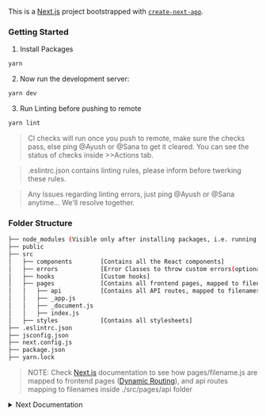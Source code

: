 This is a [Next.js](https://nextjs.org/) project bootstrapped with [`create-next-app`](https://github.com/vercel/next.js/tree/canary/packages/create-next-app).

### Getting Started
1. Install Packages
```bash
yarn
```
2. Now run the development server:
```bash
yarn dev
```
3. Run Linting before pushing to remote
```bash
yarn lint
```
>CI checks will run once you push to remote, make sure the checks pass, else ping @Ayush or @Sana to get it cleared. You can see the status of checks inside >>Actions tab.

>.eslintrc.json contains linting rules, please inform before twerking these rules.

>Any Issues regarding linting errors, just ping @Ayush or @Sana anytime... We'll resolve together.

### Folder Structure
```bash
├── node_modules (Visible only after installing packages, i.e. running `npm i`)
├── public
├── src
│   ├── components        [Contains all the React components]
│   ├── errors            [Error Classes to throw custom errors(optional)]
│   ├── hooks             [Custom hooks]
│   ├── pages             [Contains all frontend pages, mapped to filenames]
│   │   ├── api           [Contains all API routes, mapped to filenames]
│   │   ├── _app.js
│   │   ├── _document.js
│   │   ├── index.js
│   ├── styles            [Contains all stylesheets]
├── .eslintrc.json
├── jsconfig.json
├── next.config.js
├── package.json
├── yarn.lock

```
>NOTE: Check [Next.js](https://nextjs.org/docs) documentation to see how pages/filename.js are mapped to frontend pages ([Dynamic Routing](https://nextjs.org/docs/basic-features/pages)), and api routes mapping to filenames inside ./src/pages/api folder

<details closed>
<summary>Next Documentation </summary>
<br>
Open [http://localhost:3000](http://localhost:3000) with your browser to see the result.

You can start editing the page by modifying `pages/index.js`. The page auto-updates as you edit the file.

[API routes](https://nextjs.org/docs/api-routes/introduction) can be accessed on [http://localhost:3000/api/hello](http://localhost:3000/api/hello). This endpoint can be edited in `pages/api/hello.js`.

The `pages/api` directory is mapped to `/api/*`. Files in this directory are treated as [API routes](https://nextjs.org/docs/api-routes/introduction) instead of React pages.

This project uses [`next/font`](https://nextjs.org/docs/basic-features/font-optimization) to automatically optimize and load Inter, a custom Google Font.

## Learn More

To learn more about Next.js, take a look at the following resources:

- [Next.js Documentation](https://nextjs.org/docs) - learn about Next.js features and API.
- [Learn Next.js](https://nextjs.org/learn) - an interactive Next.js tutorial.

You can check out [the Next.js GitHub repository](https://github.com/vercel/next.js/) - your feedback and contributions are welcome!

## Deploy on Vercel

The easiest way to deploy your Next.js app is to use the [Vercel Platform](https://vercel.com/new?utm_medium=default-template&filter=next.js&utm_source=create-next-app&utm_campaign=create-next-app-readme) from the creators of Next.js.

Check out our [Next.js deployment documentation](https://nextjs.org/docs/deployment) for more details.
</details>
